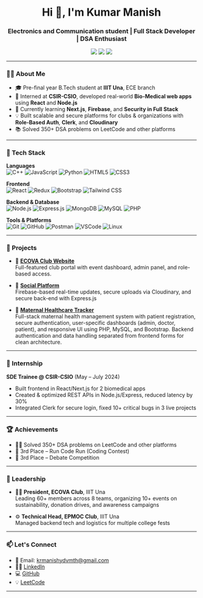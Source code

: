 <h1 align="center">Hi 👋, I'm Kumar Manish</h1>
<h3 align="center">Electronics and Communication student | Full Stack Developer | DSA Enthusiast</h3>

<p align="center">
  <a href="https://github.com/krmanishh"><img src="https://img.shields.io/github/followers/krmanishh?label=Follow&style=social" /></a>
  <a href="mailto:krmanishydvmth@gmail.com"><img src="https://img.shields.io/badge/Gmail-D14836?style=flat&logo=gmail&logoColor=white" /></a>
  <a href="https://www.linkedin.com/in/kumar-manish-b325bb252/"><img src="https://img.shields.io/badge/LinkedIn-0A66C2?style=flat&logo=linkedin&logoColor=white" /></a>
</p>

---

### 🧑‍💻 About Me

- 🎓 Pre-final year B.Tech student at **IIIT Una**, ECE branch  
- 🔭 Interned at **CSIR-CSIO**, developed real-world **Bio-Medical web apps** using **React** and **Node.js**
- 🌱 Currently learning **Next.js**, **Firebase**, and **Security in Full Stack**
- 💡 Built scalable and secure platforms for clubs & organizations with **Role-Based Auth**, **Clerk**, and **Cloudinary**
- 📚 Solved 350+ DSA problems on LeetCode and other platforms

---

### 🔧 Tech Stack

**Languages**  
![C++](https://img.shields.io/badge/C++-00599C?style=flat&logo=c%2B%2B&logoColor=white)
![JavaScript](https://img.shields.io/badge/JavaScript-F7DF1E?style=flat&logo=javascript&logoColor=black)
![Python](https://img.shields.io/badge/Python-3776AB?style=flat&logo=python&logoColor=white)
![HTML5](https://img.shields.io/badge/HTML5-E34F26?style=flat&logo=html5&logoColor=white)
![CSS3](https://img.shields.io/badge/CSS3-1572B6?style=flat&logo=css3&logoColor=white)

**Frontend**  
![React](https://img.shields.io/badge/React-61DAFB?style=flat&logo=react&logoColor=black)
![Redux](https://img.shields.io/badge/Redux-764ABC?style=flat&logo=redux&logoColor=white)
![Bootstrap](https://img.shields.io/badge/Bootstrap-563D7C?style=flat&logo=bootstrap&logoColor=white)
![Tailwind CSS](https://img.shields.io/badge/Tailwind_CSS-38B2AC?style=flat&logo=tailwind-css&logoColor=white)

**Backend & Database**  
![Node.js](https://img.shields.io/badge/Node.js-339933?style=flat&logo=node.js&logoColor=white)
![Express.js](https://img.shields.io/badge/Express.js-000000?style=flat&logo=express&logoColor=white)
![MongoDB](https://img.shields.io/badge/MongoDB-4EA94B?style=flat&logo=mongodb&logoColor=white)
![MySQL](https://img.shields.io/badge/MySQL-4479A1?style=flat&logo=mysql&logoColor=white)
![PHP](https://img.shields.io/badge/PHP-4479A1?style=flat&logo=mysql&logoColor=white)


**Tools & Platforms**  
![Git](https://img.shields.io/badge/Git-F05032?style=flat&logo=git&logoColor=white)
![GitHub](https://img.shields.io/badge/GitHub-181717?style=flat&logo=github&logoColor=white)
![Postman](https://img.shields.io/badge/Postman-FF6C37?style=flat&logo=postman&logoColor=white)
![VSCode](https://img.shields.io/badge/VS%20Code-007ACC?style=flat&logo=visual-studio-code&logoColor=white)
![Linux](https://img.shields.io/badge/Linux-FCC624?style=flat&logo=linux&logoColor=black)

---

### 🚀 Projects

- 🔗 **[ECOVA Club Website](https://ecova.vercel.app/)**  
  Full-featured club portal with event dashboard, admin panel, and role-based access.
  
- 🔗 **[Social Platform](https://rss-react-anshs-projects-8a0075b6.vercel.app/)**  
  Firebase-based real-time updates, secure uploads via Cloudinary, and secure back-end with Express.js

- 🔗 **[Maternal Healthcare Tracker](https://github.com/krmanishh/Maternal-Healthcare-Tracker)**  
  Full-stack maternal health management system with patient registration, secure authentication, user-specific dashboards (admin, doctor, patient), and responsive UI using PHP, MySQL, and Bootstrap. Backend authentication and data handling separated from frontend forms for clean architecture.

---

### 💼 Internship

**SDE Trainee @ CSIR-CSIO** (May – July 2024)  
- Built frontend in React/Next.js for 2 biomedical apps
- Created & optimized REST APIs in Node.js/Express, reduced latency by 30%
- Integrated Clerk for secure login, fixed 10+ critical bugs in 3 live projects

---

### 🏆 Achievements

- 👨‍💻 Solved 350+ DSA problems on LeetCode and other platforms
- 🥉 3rd Place – Run Code Run (Coding Contest)
- 🥉 3rd Place – Debate Competition


---

### 🎯 Leadership

- 👨‍💼 **President, ECOVA Club**, IIIT Una  
  Leading 60+ members across 8 teams, organizing 10+ events on sustainability, donation drives, and awareness campaigns

- ⚙️ **Technical Head, EPMOC Club**, IIIT Una  
  Managed backend tech and logistics for multiple college fests

---

### 📫 Let's Connect

- 📧 Email: krmanishydvmth@gmail.com   
- 🧑‍💼 [LinkedIn](https://www.linkedin.com/in/kumar-manish-b325bb252/)  
- 💻 [GitHub](https://github.com/krmanishh)  
- 💡 [LeetCode](https://leetcode.com/u/manishhhhh/)

---

